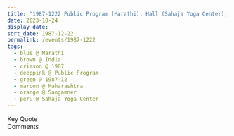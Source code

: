 ```yaml
---
title: "1987-1222 Public Program (Marathi), Hall (Sahaja Yoga Center), Sangamner, Maharashtra, India"
date: 2023-10-24
display_date: 
sort_date: 1987-12-22
permalink: /events/1987-1222
tags:
  - blue @ Marathi
  - brown @ India
  - crimson @ 1987
  - deeppink @ Public Program
  - green @ 1987-12
  - maroon @ Maharashtra
  - orange @ Sangamner
  - peru @ Sahaja Yoga Center
---
```


<wave-list>
  <list-title color="green" width="75">Key Quote</list-title>
  <list-item color="BlanchedAlmond"  width="200"></list-item>
  <list-item color="Lavender"></list-item>
  <list-item color="BlanchedAlmond"></list-item>
</wave-list>

<br>

<wave-list>
  <list-title color="green" width="75">Comments</list-title>
  <list-item color="BlanchedAlmond"  width="200"></list-item>
  <list-item color="Lavender"></list-item>
  <list-item color="BlanchedAlmond"></list-item>
</wave-list>